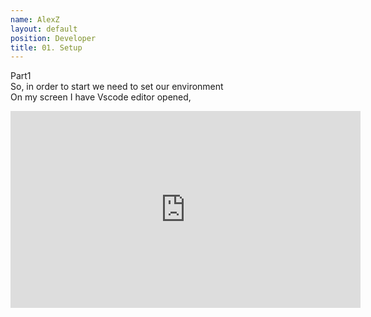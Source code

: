 ```yaml
---
name: AlexZ
layout: default
position: Developer
title: 01. Setup
---
```


Part1  
So, in order to start we need to set our environment  
On my screen I have Vscode editor opened,  

<iframe width="560" height="315" src="https://www.youtube.com/embed/rX9AODvJM6Y" title="Setting up the environment" frameborder="0" allow="accelerometer; autoplay; clipboard-write; encrypted-media; gyroscope; picture-in-picture" allowfullscreen></iframe>